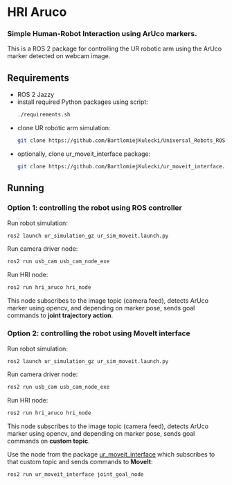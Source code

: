 # HRI Aruco

### Simple Human-Robot Interaction using ArUco markers.

This is a ROS 2 package for controlling the UR robotic arm using the ArUco marker detected on webcam image.

## Requirements

- ROS 2 Jazzy
- install required Python packages using script:
    ```bash
    ./requirements.sh
    ```
- clone UR robotic arm simulation:
    ```bash
    git clone https://github.com/BartlomiejKulecki/Universal_Robots_ROS2_GZ_Simulation.git 
    ```
- optionally, clone ur_moveit_interface package:
    ```bash
    git clone https://github.com/BartlomiejKulecki/ur_moveit_interface.git
    ```

## Running

### Option 1: controlling the robot using ROS controller
Run robot simulation:
```bash
ros2 launch ur_simulation_gz ur_sim_moveit.launch.py
```
Run camera driver node:
```bash
ros2 run usb_cam usb_cam_node_exe
```

Run HRI node:
```bash
ros2 run hri_aruco hri_node
```
This node subscribes to the image topic (camera feed), detects ArUco marker using opencv, and depending on marker pose, sends goal commands to **joint trajectory action**.


### Option 2: controlling the robot using MoveIt interface
Run robot simulation:
```bash
ros2 launch ur_simulation_gz ur_sim_moveit.launch.py
```
Run camera driver node:
```bash
ros2 run usb_cam usb_cam_node_exe
```

Run HRI node:
```bash
ros2 run hri_aruco hri_node
```
This node subscribes to the image topic (camera feed), detects ArUco marker using opencv, and depending on marker pose, sends goal commands on **custom topic**. 

Use the node from the package [ur_moveit_interface](https://github.com/BartlomiejKulecki/ur_moveit_interface.git) which subscribes to that custom topic and sends commands to **MoveIt**:
```bash
ros2 run ur_moveit_interface joint_goal_node 
```